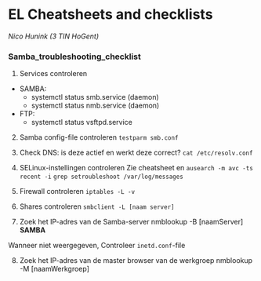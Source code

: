 EL Cheatsheets and checklists
=============================

_Nico Hunink (3 TIN HoGent)_ 

### Samba_troubleshooting_checklist

1) Services controleren

* SAMBA: 
    * systemctl status smb.service (daemon)
    * systemctl status nmb.service (daemon)
* FTP: 
    * systemctl status vsftpd.service
    
2) Samba config-file controleren
`testparm smb.conf`

3) Check DNS: is deze actief en werkt deze correct?
`cat /etc/resolv.conf`

4) SELinux-instellingen controleren
Zie cheatsheet en 
`ausearch -m avc -ts recent -i`
`grep setroubleshoot /var/log/messages`

5) Firewall controleren
`iptables -L -v`

6) Shares controleren
`smbclient -L [naam server]`

7) Zoek het IP-adres van de Samba-server
nmblookup -B [naamServer] __SAMBA__

Wanneer niet weergegeven, Controleer `inetd.conf`-file

8) Zoek het IP-adres van de master browser van de werkgroep
nmblookup -M [naamWerkgroep]
